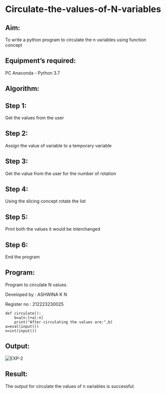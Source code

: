 # Circulate-the-values-of-N-variables
## Aim:
To write a python program to circulate the n variables using function concept
## Equipment’s required:
PC
Anaconda - Python 3.7
## Algorithm: 
## Step 1:
Get the values from the user

## Step 2:
Assign the value of variable to a temporary variable

## Step 3:
Get the value from the user for the number of rotation

## Step 4:
Using the slicing concept rotate the list

## Step 5:
Print both the values it would be interchanged

## Step 6:
End the program
## Program:
Program to circulate N values.

Developed by : ASHWINA K N

Register no : 212223230025
```
def circulate():
    b=a[n:]+a[:n]
    print("After circulating the values are:",b)
a=eval(input())
n=int(input())
```

## Output:

![EXP-2](https://github.com/ArchanaSharikalHarinarayanan/Circulate-the-values-of-N-variables/assets/152128332/c7988886-bfa8-43ed-b38a-581a27ffd076)


## Result:
The output for circulate the values of n variables is successful.
